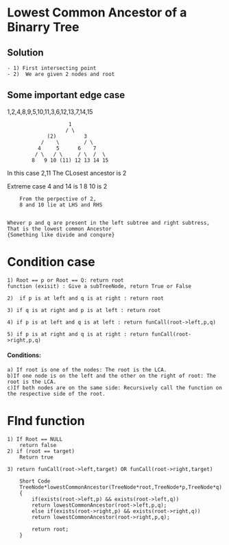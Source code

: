 # Lowest Common Ancestor of a Binarry Tree

## Solution 
    - 1) First intersecting point
    - 2)  We are given 2 nodes and root

## Some important edge case 

1,2,4,8,9,5,10,11,3,6,12,13,7,14,15

                        1           
                       / \
                 (2)         3
               /    \        / \
              4     5      6    7
             / \   / \     / \  /  \
            8   9 10 (11) 12 13 14 15


In this case 2,11
The CLosest ancestor is 2



Extreme case 
        4 and 14 is 1
        8 10 is 2

        From the perpective of 2, 
        8 and 10 lie at LHS and RHS


    Whever p and q are present in the left subtree and right subtress, 
    That is the lowest common Ancestor
    {Something like divide and conqure}



# Condition case 
    1) Root == p or Root == Q: return root
    function (exisit) : Give a subTreeNode, return True or False

    2)  if p is at left and q is at right : return root

    3) if q is at right and p is at left : return root

    4) if p is at left and q is at left : return funCall(root->left,p,q)

    5) if p is at right and q is at right : return funCall(root->right,p,q)

#### Conditions:
    a) If root is one of the nodes: The root is the LCA.
    b)If one node is on the left and the other on the right of root: The root is the LCA.
    c)If both nodes are on the same side: Recursively call the function on the respective side of the root.

# FInd function 
    1) If Root == NULL
        return false
    2) if (root == target)
        Return true

    3) return funCall(root->left,target) OR funCall(root->right,target)



```
    Short Code
    TreeNode*lowestCommonAncestor(TreeNode*root,TreeNode*p,TreeNode*q)
    {
        if(exists(root->left,p) && exists(root->left,q))
        return lowestCommonAncestor(root->left,p,q);
        else if(exists(root->right,p) && exists(root->right,q))
        return lowestCommonAncestor(root->right,p,q);

        return root;
    }

```
